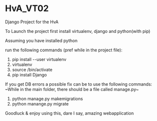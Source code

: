 # HvA_VT02
Django Project for the HvA

To Launch the project first install virtualenv, django and python(with pip)

Assuming you have installed python

run the following commands (pref while in the project file):

1) pip install --user virtualenv
2) virtualenv <name>
3) source <name>/bin/activate
4) pip install Django

If you get DB errors a possible fix can be to use the following commands:
~While in the main folder, there should be a file called manage.py~

1) python manage.py makemigrations
2) python manange.py migrate

Goodluck & enjoy using this, dare I say, amazing webapplication

